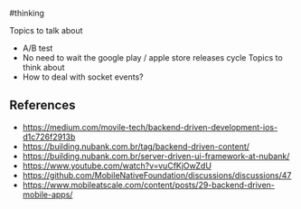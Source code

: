 #thinking



Topics to talk about
- A/B test
- No need to wait the google play / apple store releases cycle
Topics to think about
- How to deal with socket events?

## References 
- https://medium.com/movile-tech/backend-driven-development-ios-d1c726f2913b
- https://building.nubank.com.br/tag/backend-driven-content/
- https://building.nubank.com.br/server-driven-ui-framework-at-nubank/
- https://www.youtube.com/watch?v=vuCfKjOwZdU
- https://github.com/MobileNativeFoundation/discussions/discussions/47
- https://www.mobileatscale.com/content/posts/29-backend-driven-mobile-apps/